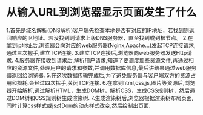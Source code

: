# 从输入URL到浏览器显示页面发生了什么
  1.首先是域名解析(DNS解析)客户端先检查本地是否有对应的IP地址，若找到则返回响应的IP地址。若没找到则请求上级DNS服务器，直至找到或到根节点。
  2.在拿到ip地址后,浏览器会向对应的web服务器(Nginx,Apache...)发起TCP连接请求,通过三次握手,建立TCP连接.
  3.建立TCP连接后,浏览器向web服务器发送Http请求.
  4.服务器在接收到请求后,解析用户请求,知道了要调度那些资源文件,再通过相应的资源文件,处理用户的请求和参数,并调用数据库信息,最后讲结果通过web服务器返回给浏览器.
  5.在这次数据传输完成后,为了避免服务器与客户端双方的资源占用和损耗,会经过四次挥手,关闭TCP连接.
  6.在拿到html,css,js,图片等资源后,浏览器开始解析,通过解析HTML，生成DOM树，解析CSS，生成CSS规则树，然后通过DOM树和CSS规则树生成渲染树.
  7.生成渲染树后,浏览器根据渲染树布局页面,同时计算css样式或js对Dom的动态样式改变,然后绘制出页面.